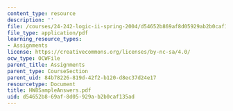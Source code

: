 ```yaml
---
content_type: resource
description: ''
file: /courses/24-242-logic-ii-spring-2004/d54652b869af8d05929ab2b0caf135ad_HW8SampleAnswers.pdf
file_type: application/pdf
learning_resource_types:
- Assignments
license: https://creativecommons.org/licenses/by-nc-sa/4.0/
ocw_type: OCWFile
parent_title: Assignments
parent_type: CourseSection
parent_uid: 84b78226-819d-42f2-b120-d8ec37d24e17
resourcetype: Document
title: HW8SampleAnswers.pdf
uid: d54652b8-69af-8d05-929a-b2b0caf135ad
---
```

